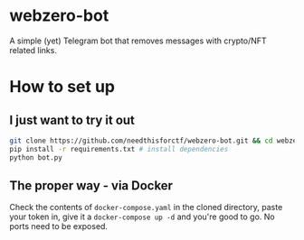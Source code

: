 # webzero-bot

A simple (yet) Telegram bot that removes messages with crypto/NFT related links. 

# How to set up
## I just want to try it out

```bash
git clone https://github.com/needthisforctf/webzero-bot.git && cd webzero-bot
pip install -r requirements.txt # install dependencies
python bot.py
```

## The proper way - via Docker

Check the contents of `docker-compose.yaml` in the cloned directory, paste your token in, give it a `docker-compose up -d` and you're good to go. No ports need to be exposed. 